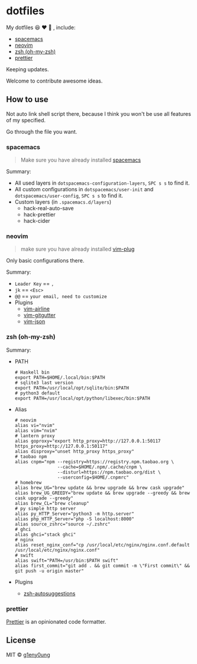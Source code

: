 # dotfiles

My dotfiles :satisfied: :heart: :see_no_evil: , include:

- [spacemacs](#spacemacs)
- [neovim](#neovim)
- [zsh (oh-my-zsh)](#zsh-oh-my-zsh)
- [prettier](#prettier)

Keeping updates.

Welcome to contribute awesome ideas.

## How to use

Not auto link shell script there, because I think you won't be use all features of my specified.

Go through the file you want.

### spacemacs

> Make sure you have already installed [spacemacs](http://spacemacs.org/)

Summary:

- All used layers in `dotspacemacs-configuration-layers`, `SPC s s` to find it.
- All custom configurations in `dotspacemacs/user-init` and `dotspacemacs/user-config`, `SPC s s` to find it.
- Custom layers (in `.spacemacs.d/layers`)
  - hack-real-auto-save
  - hack-prettier
  - hack-cider

### neovim

> make sure you have already installed  [vim-plug](https://github.com/junegunn/vim-plug)

Only basic configurations there.

Summary:

- `Leader Key` == `,`
- `jk` == `<Esc>`
- `@@` == `your email, need to customize`
- Plugins
  - [vim-airline](https://github.com/vim-airline/vim-airline)
  - [vim-gitgutter](https://github.com/airblade/vim-gitgutter)
  - [vim-json](https://github.com/elzr/vim-json)

### zsh (oh-my-zsh)

Summary:

- PATH

  ```shell
  # Haskell bin
  export PATH=$HOME/.local/bin:$PATH
  # sqlite3 last version
  export PATH=/usr/local/opt/sqlite/bin:$PATH
  # python3 default
  export PATH=/usr/local/opt/python/libexec/bin:$PATH
  ```

- Alias

  ```shell
  # neovim
  alias vi="nvim"
  alias vim="nvim"
  # lantern proxy
  alias goproxy="export http_proxy=http://127.0.0.1:50117 https_proxy=http://127.0.0.1:50117"
  alias disproxy="unset http_proxy https_proxy"
  # taobao npm
  alias cnpm="npm --registry=https://registry.npm.taobao.org \
                  --cache=$HOME/.npm/.cache/cnpm \
                  --disturl=https://npm.taobao.org/dist \
                  --userconfig=$HOME/.cnpmrc"
  # homebrew
  alias brew_UG="brew update && brew upgrade && brew cask upgrade"
  alias brew_UG_GREEDY="brew update && brew upgrade --greedy && brew cask upgrade --greedy"
  alias brew_CL="brew cleanup"
  # py simple http server
  alias py_HTTP_Server="python3 -m http.server"
  alias php_HTTP_Server="php -S localhost:8000"
  alias source_zshrc="source ~/.zshrc"
  # ghci
  alias ghci="stack ghci"
  # nginx
  alias reset_nginx_conf="cp /usr/local/etc/nginx/nginx.conf.default /usr/local/etc/nginx/nginx.conf"
  # swift
  alias swift="PATH=/usr/bin:$PATH swift"
  alias first_commit="git add . && git commit -m \"First commit\" && git push -u origin master"
  ```

- Plugins

  - [zsh-autosuggestions](https://github.com/zsh-users/zsh-autosuggestions)

### prettier

[Prettier](https://prettier.io/) is an opinionated code formatter. 

## License

MIT &copy; [g1eny0ung](https://github.com/g1eny0ung)
